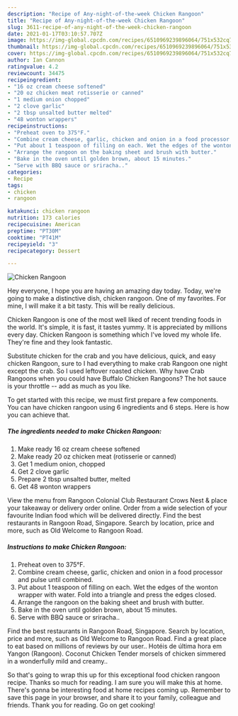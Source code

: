 ```yaml
---
description: "Recipe of Any-night-of-the-week Chicken Rangoon"
title: "Recipe of Any-night-of-the-week Chicken Rangoon"
slug: 3611-recipe-of-any-night-of-the-week-chicken-rangoon
date: 2021-01-17T03:10:57.707Z
image: https://img-global.cpcdn.com/recipes/6510969239896064/751x532cq70/chicken-rangoon-recipe-main-photo.jpg
thumbnail: https://img-global.cpcdn.com/recipes/6510969239896064/751x532cq70/chicken-rangoon-recipe-main-photo.jpg
cover: https://img-global.cpcdn.com/recipes/6510969239896064/751x532cq70/chicken-rangoon-recipe-main-photo.jpg
author: Ian Cannon
ratingvalue: 4.2
reviewcount: 34475
recipeingredient:
- "16 oz cream cheese softened"
- "20 oz chicken meat rotisserie or canned"
- "1 medium onion chopped"
- "2 clove garlic"
- "2 tbsp unsalted butter melted"
- "48 wonton wrappers"
recipeinstructions:
- "Preheat oven to 375°F."
- "Combine cream cheese, garlic, chicken and onion in a food processor and pulse until combined."
- "Put about 1 teaspoon of filling on each. Wet the edges of the wonton wrapper with water. Fold into a triangle and press the edges closed."
- "Arrange the rangoon on the baking sheet and brush with butter."
- "Bake in the oven until golden brown, about 15 minutes."
- "Serve with BBQ sauce or sriracha.."
categories:
- Recipe
tags:
- chicken
- rangoon

katakunci: chicken rangoon 
nutrition: 173 calories
recipecuisine: American
preptime: "PT30M"
cooktime: "PT41M"
recipeyield: "3"
recipecategory: Dessert

---
```



![Chicken Rangoon](https://img-global.cpcdn.com/recipes/6510969239896064/751x532cq70/chicken-rangoon-recipe-main-photo.jpg)

Hey everyone, I hope you are having an amazing day today. Today, we're going to make a distinctive dish, chicken rangoon. One of my favorites. For mine, I will make it a bit tasty. This will be really delicious.

Chicken Rangoon is one of the most well liked of recent trending foods in the world. It's simple, it is fast, it tastes yummy. It is appreciated by millions every day. Chicken Rangoon is something which I've loved my whole life. They're fine and they look fantastic.

Substitute chicken for the crab and you have delicious, quick, and easy chicken Rangoon, sure to I had everything to make crab Rangoon one night except the crab. So I used leftover roasted chicken. Why have Crab Rangoons when you could have Buffalo Chicken Rangoons? The hot sauce is your throttle -- add as much as you like.


To get started with this recipe, we must first prepare a few components. You can have chicken rangoon using 6 ingredients and 6 steps. Here is how you can achieve that.

<!--inarticleads1-->

##### The ingredients needed to make Chicken Rangoon:

1. Make ready 16 oz cream cheese softened
1. Make ready 20 oz chicken meat (rotisserie or canned)
1. Get 1 medium onion, chopped
1. Get 2 clove garlic
1. Prepare 2 tbsp unsalted butter, melted
1. Get 48 wonton wrappers


View the menu from Rangoon Colonial Club Restaurant Crows Nest &amp; place your takeaway or delivery order online. Order from a wide selection of your favourite Indian food which will be delivered directly. Find the best restaurants in Rangoon Road, Singapore. Search by location, price and more, such as Old Welcome to Rangoon Road. 

<!--inarticleads2-->

##### Instructions to make Chicken Rangoon:

1. Preheat oven to 375°F.
1. Combine cream cheese, garlic, chicken and onion in a food processor and pulse until combined.
1. Put about 1 teaspoon of filling on each. Wet the edges of the wonton wrapper with water. Fold into a triangle and press the edges closed.
1. Arrange the rangoon on the baking sheet and brush with butter.
1. Bake in the oven until golden brown, about 15 minutes.
1. Serve with BBQ sauce or sriracha..


Find the best restaurants in Rangoon Road, Singapore. Search by location, price and more, such as Old Welcome to Rangoon Road. Find a great place to eat based on millions of reviews by our user.. Hotéis de última hora em Yangon (Rangoon). Coconut Chicken Tender morsels of chicken simmered in a wonderfully mild and creamy.. 

So that's going to wrap this up for this exceptional food chicken rangoon recipe. Thanks so much for reading. I am sure you will make this at home. There's gonna be interesting food at home recipes coming up. Remember to save this page in your browser, and share it to your family, colleague and friends. Thank you for reading. Go on get cooking!
